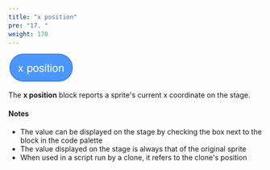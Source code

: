 ```yaml
---
title: "x position"
pre: "17. "
weight: 170
---
```


![x position block](/images/x-position.svg)

The **x position** block reports a sprite's current x coordinate on the stage.

#### Notes
* The value can be displayed on the stage by checking the box next to the block in the code palette
* The value displayed on the stage is always that of the original sprite
* When used in a script run by a clone, it refers to the clone's position